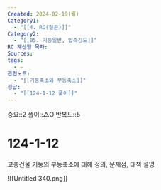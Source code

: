 ```yaml
---
Created: 2024-02-19(월)
Category1:
  - "[[4. RC(철콘)]]"
Category2:
  - "[[05. 기둥일반, 압축강도]]"
RC 계산형 목차: 
Sources: 
tags:
  - ✏️
관련노트:
  - "[[기둥축소와 부등축소]]"
정답:
  - "[[124-1-12 풀이]]"
---
```

중요::2
풀이::△O
반복도::5
#  124-1-12


고층건물 기둥의 부등축소에 대해 정의, 문제점, 대책 설명

![[Untitled 340.png]]